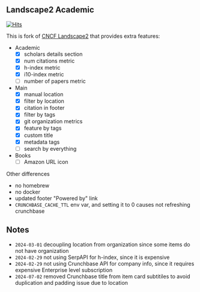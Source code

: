 ## Landscape2 Academic 

[![Hits](https://hits.seeyoufarm.com/api/count/incr/badge.svg?url=https%3A%2F%2Fgithub.com%2Fopen-neuroscience-foundation%2Flandscape2-academic&count_bg=%2379C83D&title_bg=%23555555&icon=&icon_color=%23E7E7E7&title=hits&edge_flat=false)](https://hits.seeyoufarm.com)

This is fork of [CNCF Landscape2](http://github.com/cncf/landscape2) that provides extra features:

- Academic
    - [x] scholars details section
    - [x] num citations metric
    - [x] h-index metric
    - [x] i10-index metric
    - [ ] number of papers metric
- Main
    - [x] manual location
    - [x] filter by location
    - [x] citation in footer
    - [x] filter by tags
    - [x] git organization metrics
    - [x] feature by tags
    - [x] custom title
    - [x] metadata tags
    - [ ] search by everything
- Books
    - [ ] Amazon URL icon

Other differences
- no homebrew
- no docker
- updated footer "Powered by" link
- `CRUNCHBASE_CACHE_TTL` env var, and setting it to 0 causes not refreshing crunchbase

## Notes

- `2024-03-01` decoupling location from organization since some items do not have organization
- `2024-02-29` not using SerpAPI for h-index, since it is expensive
- `2024-02-29` not using Crunchbase API for company info, since it requires expensive Enterprise level subscription
- `2024-07-02` removed Crunchbase title from item card subtitiles to avoid duplication and padding issue due to location
